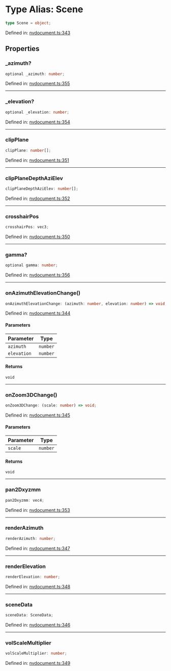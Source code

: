 # Type Alias: Scene

```ts
type Scene = object;
```

Defined in: [nvdocument.ts:343](https://github.com/niivue/niivue/blob/main/packages/niivue/src/nvdocument.ts#L343)

## Properties

### \_azimuth?

```ts
optional _azimuth: number;
```

Defined in: [nvdocument.ts:355](https://github.com/niivue/niivue/blob/main/packages/niivue/src/nvdocument.ts#L355)

---

### \_elevation?

```ts
optional _elevation: number;
```

Defined in: [nvdocument.ts:354](https://github.com/niivue/niivue/blob/main/packages/niivue/src/nvdocument.ts#L354)

---

### clipPlane

```ts
clipPlane: number[];
```

Defined in: [nvdocument.ts:351](https://github.com/niivue/niivue/blob/main/packages/niivue/src/nvdocument.ts#L351)

---

### clipPlaneDepthAziElev

```ts
clipPlaneDepthAziElev: number[];
```

Defined in: [nvdocument.ts:352](https://github.com/niivue/niivue/blob/main/packages/niivue/src/nvdocument.ts#L352)

---

### crosshairPos

```ts
crosshairPos: vec3;
```

Defined in: [nvdocument.ts:350](https://github.com/niivue/niivue/blob/main/packages/niivue/src/nvdocument.ts#L350)

---

### gamma?

```ts
optional gamma: number;
```

Defined in: [nvdocument.ts:356](https://github.com/niivue/niivue/blob/main/packages/niivue/src/nvdocument.ts#L356)

---

### onAzimuthElevationChange()

```ts
onAzimuthElevationChange: (azimuth: number, elevation: number) => void;
```

Defined in: [nvdocument.ts:344](https://github.com/niivue/niivue/blob/main/packages/niivue/src/nvdocument.ts#L344)

#### Parameters

| Parameter   | Type     |
| ----------- | -------- |
| `azimuth`   | `number` |
| `elevation` | `number` |

#### Returns

`void`

---

### onZoom3DChange()

```ts
onZoom3DChange: (scale: number) => void;
```

Defined in: [nvdocument.ts:345](https://github.com/niivue/niivue/blob/main/packages/niivue/src/nvdocument.ts#L345)

#### Parameters

| Parameter | Type     |
| --------- | -------- |
| `scale`   | `number` |

#### Returns

`void`

---

### pan2Dxyzmm

```ts
pan2Dxyzmm: vec4;
```

Defined in: [nvdocument.ts:353](https://github.com/niivue/niivue/blob/main/packages/niivue/src/nvdocument.ts#L353)

---

### renderAzimuth

```ts
renderAzimuth: number;
```

Defined in: [nvdocument.ts:347](https://github.com/niivue/niivue/blob/main/packages/niivue/src/nvdocument.ts#L347)

---

### renderElevation

```ts
renderElevation: number;
```

Defined in: [nvdocument.ts:348](https://github.com/niivue/niivue/blob/main/packages/niivue/src/nvdocument.ts#L348)

---

### sceneData

```ts
sceneData: SceneData;
```

Defined in: [nvdocument.ts:346](https://github.com/niivue/niivue/blob/main/packages/niivue/src/nvdocument.ts#L346)

---

### volScaleMultiplier

```ts
volScaleMultiplier: number;
```

Defined in: [nvdocument.ts:349](https://github.com/niivue/niivue/blob/main/packages/niivue/src/nvdocument.ts#L349)
